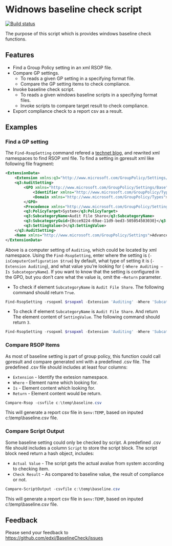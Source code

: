 # Widnows baseline check script

[![Build status](https://ci.appveyor.com/api/projects/status/kn804byw0r2viqpi?svg=true)](https://ci.appveyor.com/project/edxi/baselinecheck)

The purpose of this script which is provides windows baseline check functions.

## Features

* Find a Group Policy setting in an xml RSOP file.
* Compare GP settings.
  * To reads a given GP setting in a specifying format file.
  * Compare the GP setting items to check compliance.
* Invoke baseline check script.
  * To reads a given windows baseline scripts in a specifying format files.
  * Invoke scripts to compare target result to check compliance.
* Export compliance check to a report csv as a result.

## Examples

### Find a GP setting

The `Find-RsopSetting` command refered a [technet blog](https://blogs.technet.microsoft.com/grouppolicy/2009/04/14/check-a-setting-in-all-gpos-security-admx-and-more/#comments), and rewrited xml namespaces to find RSOP xml file.
To find a setting in gpresult xml like following file fragment:

```xml
<ExtensionData>
    <Extension xmlns:q3="http://www.microsoft.com/GroupPolicy/Settings/Auditing" xsi:type="q3:AuditSettings" xmlns="http://www.microsoft.com/GroupPolicy/Settings">
    <q3:AuditSetting>
        <GPO xmlns="http://www.microsoft.com/GroupPolicy/Settings/Base">
            <Identifier xmlns="http://www.microsoft.com/GroupPolicy/Types">{A70D46E4-33C8-480F-B946-C857F880CA25}</Identifier>
            <Domain xmlns="http://www.microsoft.com/GroupPolicy/Types">dir.saicgmac.com</Domain>
        </GPO>
        <Precedence xmlns="http://www.microsoft.com/GroupPolicy/Settings/Base">1</Precedence>
        <q3:PolicyTarget>System</q3:PolicyTarget>
        <q3:SubcategoryName>Audit File Share</q3:SubcategoryName>
        <q3:SubcategoryGuid>{0cce9224-69ae-11d9-bed3-505054503030}</q3:SubcategoryGuid>
        <q3:SettingValue>3</q3:SettingValue>
    </q3:AuditSetting>
    <Name xmlns="http://www.microsoft.com/GroupPolicy/Settings">Advanced Audit Configuration</Name>
</ExtensionData>
```

Above is a computer setting of `Auditing`, which could be located by xml namespace.
Using the `Find-RsopSetting`, enter where the setting is (`-isComputerConfiguration $true`) by default, what type of setting it is (`-Extension Auditing`), and what value you’re looking for (`-Where Auditing –Is SubcategoryName`). If you want to know that the setting is configured in the GPO, but you don’t care what the value is, omit the `–Return` parameter.

* To check if element `SubcategoryName` is `Audit File Share`. The following command should return `True`.

```powershell
Find-RsopSetting -rsopxml $rsopxml -Extension 'Auditing' -Where 'SubcategoryName' -Is 'Audit File Share'
```

* To check if element `SubcategoryName` is `Audit File Share`. And return The element content of `SettingValue`. The following command should return `3`.

```powershell
Find-RsopSetting -rsopxml $rsopxml -Extension 'Auditing' -Where 'SubcategoryName' -Is 'Audit File Share' -Return 'SettingValue'
```

### Compare RSOP Items

As most of baseline setting is part of group policy, this function could call gpresult and compare generated xml with a predefined .csv file.
The predefined .csv file should includes at least four columns:

* `Extension` - Identify the extesion namespace.
* `Where` - Element name which looking for.
* `Is` - Element content which looking for.
* `Return` - Element content would be return.

```powershell
Compare-Rsop -csvfile c:\temp\baseline.csv
```

This will generate a report csv file in `$env:TEMP`, based on inputed c:\temp\baseline.csv file.

### Compare Script Output

Some baseline setting could only be checked by script.
A predefined .csv file should includes a column `Script` to store the script block.
The script block need return a hash object, includes:

* `Actual Value` - The script gets the actual avalue from system according to checking item.
* `Check Result` - As compared to baseline value, the result of compliance or not.

```powershell
Compare-ScriptOutput -csvfile c:\temp\baseline.csv
```

This will generate a report csv file in `$env:TEMP`, based on inputed c:\temp\baseline.csv file.

## Feedback

Please send your feedback to <https://github.com/edxi/BaselineCheck/issues>